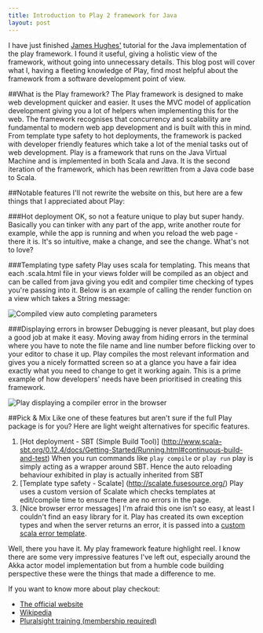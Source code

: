 ```yaml
---
title: Introduction to Play 2 framework for Java
layout: post
---
```

I have just finished [James Hughes'](https://twitter.com/kouphax) tutorial for
the Java implementation of the play framework. I found it useful, giving a
holistic view of the framework, without going into unnecessary details. This
blog post will cover what I, having a fleeting knowledge of Play,
find most helpful about the framework from a software development point of view.

##What is the Play framework? 
The Play framework is designed to make web development quicker and easier. It
uses the MVC model of application development giving you a lot of helpers when
implementing this for the web. The framework recognises that concurrency and
scalability are fundamental to modern web app development and is built with this
in mind. From template type safety to hot deployments, the framework is packed
with developer friendly features which take a lot of the menial tasks out of
web development. Play is a framework that runs on the Java Virtual Machine and
is implemented in both Scala and Java. It is the second iteration of the
framework, which has been rewritten from a Java code base to Scala.

##Notable features 
I'll not rewrite the website on this, but here are a few
things that I appreciated about Play:

###Hot deployment
OK, so not a feature unique to play but super handy. Basically you can tinker
with any part of the app, write another route for example, while the app is
running and when you reload the web page - there it is. It's so intuitive,
make a change, and see the change. What's not to love?

###Templating type safety
Play uses scala for templating. This means that each .scala.html file in your
views folder will be compiled as an object and can be called from java giving
you edit and compiler time checking of types you're passing into it. Below
is an example of calling the render function on a view which takes a String
message:

![Compiled view auto completing parameters]({{site.url}}/img/calling-compiled-view.png)

###Displaying errors in browser
Debugging is never pleasant, but play does a good job at make it easy. Moving
away from hiding errors in the terminal where you have to note the file name and
line number before flicking over to your editor to chase it up. Play compiles the
most relevant information and gives you a nicely formatted screen so at a
glance you have a fair idea exactly what you need to change to get it working
again. This is a prime example of how developers' needs have been prioritised in
creating this framework. 

![Play displaying a compiler error in the browser]({{site.url}}/img/browser-error.png)

##Pick & Mix
Like one of these features but aren't sure if the full Play package is for you?
Here are light weight alternatives for specific features.

 1. [Hot deployment - SBT (Simple Build Tool)] (http://www.scala-sbt.org/0.12.4/docs/Getting-Started/Running.html#continuous-build-and-test)
    When you run commands like `play compile` or `play run` play is simply
acting as a wrapper around SBT. Hence the auto reloading behaviour exhibited in
play is actually inherited from SBT
 2. [Template type safety - Scalate] (http://scalate.fusesource.org/)
    Play uses a custom version of Scalate which checks templates at edit/compile
time to ensure there are no errors in the page.
 3. [Nice browser error messages] 
    I'm afraid this one isn't so easy, at least I couldn't find an easy library
for it. Play has created its own exception types and when the server returns an
error, it is passed into a [custom scala error template](https://github.com/playframework/playframework/tree/master/framework/src/play/src/main/scala/views/defaultpages).

Well, there you have it. My play framework feature highlight reel. I know there
are some very impressive features I've left out, especially around the Akka
actor model implementation but from a humble code building perspective these
were the things that made a difference to me.

If you want to know more about play checkout:

- [The official website](http://www.playframework.com/)
- [Wikipedia](http://en.wikipedia.org/wiki/Play!_Framework)
- [Pluralsight training (membership
  required)](http://pluralsight.com/training/courses/TableOfContents?courseName=play-2-java&highlight=james-hughes_play-2-for-java-m1-introduction*3!james-hughes_play-2-for-java-m3-routing*4,6,5,7!james-hughes_play-2-for-java-m5-views*1!james-hughes_play-2-for-java-m2-starting-up*1,2#play-2-for-java-m1-introduction)
